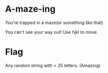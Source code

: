 # A-maze-ing

You're trapped in a maze\(or something like that\)

You can't see your way out! Use hjkl to move.

# Flag

Any random string with &gt; 25 letters. \(Amazing\)



